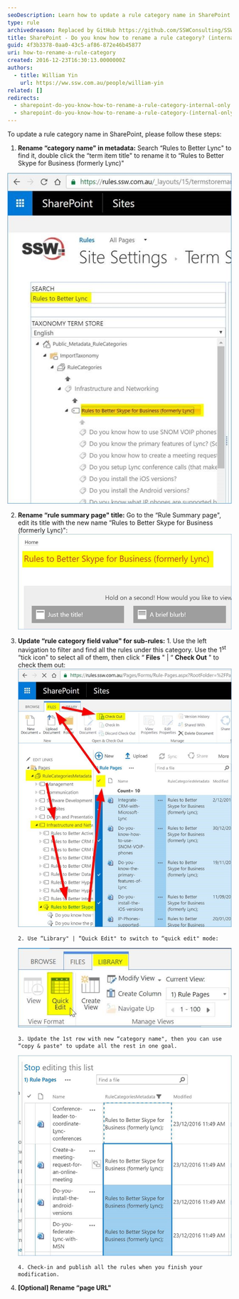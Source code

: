 ```yaml
---
seoDescription: Learn how to update a rule category name in SharePoint with step-by-step instructions.
type: rule
archivedreason: Replaced by GitHub https://github.com/SSWConsulting/SSW.Rules.Content/wiki/How-to-Rename-Rules
title: SharePoint - Do you know how to rename a rule category? (internal only)
guid: 4f3b3378-0aa0-43c5-af86-872e46b45877
uri: how-to-rename-a-rule-category
created: 2016-12-23T16:30:13.0000000Z
authors:
  - title: William Yin
    url: https://ww.ssw.com.au/people/william-yin
related: []
redirects:
  - sharepoint-do-you-know-how-to-rename-a-rule-category-internal-only
  - sharepoint-do-you-know-how-to-rename-a-rule-category-(internal-only)
---
```


To update a rule category name in SharePoint, please follow these steps:

<!--endintro-->

1. **Rename “category name" in metadata:**
   Search “Rules to Better Lync" to find it, double click the “term item title" to rename it to “Rules to Better Skype for Business (formerly Lync)"

![](change-rule-category-name-1.jpg)

2.  **Rename “rule summary page" title:**
    Go to the “Rule Summary page", edit its title with the new name “Rules to Better Skype for Business (formerly Lync)":
    ![](change-rule-category-name-2.jpg)

3.  **Update “rule category field value" for sub-rules:** 1. Use the left navigation to filter and find all the rules under this category. Use the 1<sup>st</sup> “tick icon" to select all of them, then click “ **Files** " | “ **Check Out** " to check them out:
    ![](change-rule-category-name-3.jpg)

        2. Use “Library" | “Quick Edit" to switch to “quick edit" mode:

    ![](change-rule-category-name-4.jpg)

        3. Update the 1st row with new “category name", then you can use “copy & paste" to update all the rest in one goal.

    ![](change-rule-category-name-5.jpg)

        4. Check-in and publish all the rules when you finish your modification.

4.  **[Optional] Rename “page URL"**
